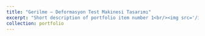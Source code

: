 ```yaml
---
title: "Gerilme – Deformasyon Test Makinesi Tasarımı"
excerpt: "Short description of portfolio item number 1<br/><img src='/images/500x300.png'>"
collection: portfolio
---
```

